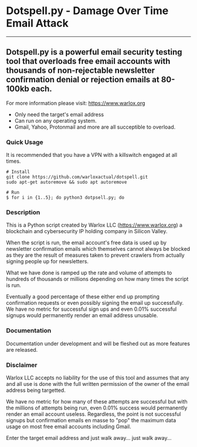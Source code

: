 # Dotspell.py - Damage Over Time Email Attack

-----------------------
Dotspell.py is a powerful email security testing tool that overloads free email accounts with thousands of non-rejectable newsletter confirmation denial or rejection emails at 80-100kb each.
-----------------------
For more information please visit: https://www.warlox.org

* Only need the target's email address
* Can run on any operating system.
* Gmail, Yahoo, Protonmail and more are all succeptible to overload.

### Quick Usage

It is recommended that you have a VPN with a killswitch engaged at all times.

```shell
# Install
git clone https://github.com/warloxactual/dotspell.git
sudo apt-get autoremove && sudo apt autoremove

# Run
$ for i in {1..5}; do python3 dotpsell.py; do

```

### Description

This is a Python script created by Warlox LLC (https://www.warlox.org) a blockchain and cybersecurity IP holding company in Silicon Valley.

When the script is run, the email account's free data is used up by newsletter confirmation emails
which themselves cannot always be blocked as they are the result of measures taken to prevent 
crawlers from actually signing people up for newsletters.

What we have done is ramped up the rate and volume of attempts to hundreds of thousands or
millions depending on how many times the script is run.

Eventually a good percentage of these either end up prompting confirmation requests or even
possibly signing the email up successfully. We have no metric for successful sign ups and even
0.01% successful signups would permanently render an email address unusable.

### Documentation

Documentation under development and will be fleshed out as more features are released.


### Disclaimer

Warlox LLC accepts no liability for the use of this tool and assumes that any and all use
is done with the full written permission of the owner of the email address being targetted.

We have no metric for how many of these attempts are successful but with the millions of
attempts being run, even 0.01% success would permanently render an email account useless.
Regardless, the point is not successful signups but confirmation emails en masse to "pop"
the maximum data usage on most free email accounts including Gmail.

Enter the target email address and just walk away... just walk away...

